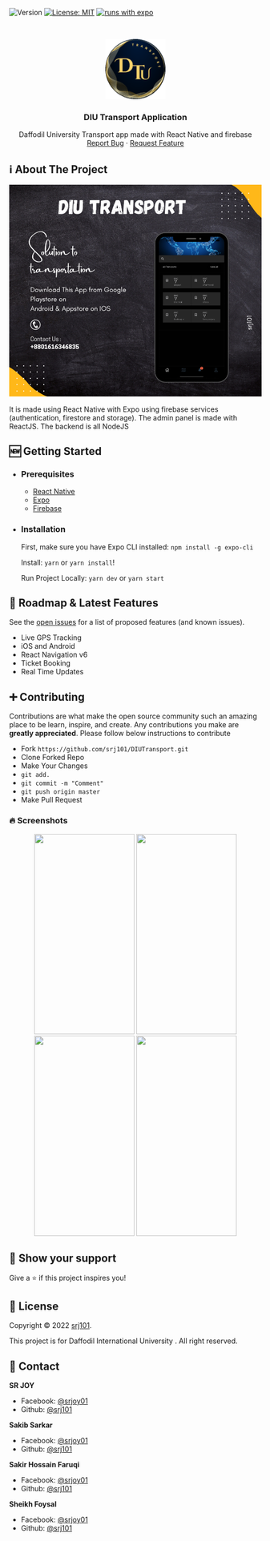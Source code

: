 ![Version](https://img.shields.io/badge/version-1.0-blue.svg?cacheSeconds=2592000)
[![License: MIT](https://img.shields.io/badge/License-MIT-yellow.svg)](https://opensource.org/licenses/MIT)
[![runs with expo](https://img.shields.io/badge/Runs%20with%20Expo-000.svg?style=flat-square&logo=EXPO&labelColor=f3f3f3&logoColor=000)](https://expo.io/)


<!-- PROJECT LOGO -->
<br />
<p align="center">
  <a href="https://github.com/srj101/DIUTransport">
    <img src="assets/images/tlogo.png" alt="Logo" width="120" height="120">
  </a>

  <h3 align="center">DIU Transport Application</h3>

  <p align="center">
    Daffodil University Transport app made with React Native and firebase
    <br />
    <a href="https://github.com/srj101/DIUTransport/issues">Report Bug</a>
    ·
    <a href="https://github.com/srj101/DIUTransport/issues">Request Feature</a>
  </p>
</p>


<!-- ABOUT THE PROJECT -->

## ℹ️ About The Project

![alt text](assets/images/AppP1.png "App P1")

It is made using React Native with Expo using firebase services (authentication, firestore and storage).
The admin panel is made with ReactJS.
The backend is all NodeJS


## 🆕 Getting Started

- ### **Prerequisites**

  - [React Native](https://reactnative.dev/)
  - [Expo](https://expo.dev/)
  - [Firebase](https://firebase.google.com/)

<!-- GETTING STARTED -->

- ### **Installation**

  First, make sure you have Expo CLI installed: `npm install -g expo-cli`

  Install: `yarn` or `yarn install`!

  Run Project Locally: `yarn dev` or `yarn start`


## 🚧 Roadmap & Latest Features

See the [open issues](https://github.com/srj101/DIUTransport/issues) for a list of proposed features (and known issues).

- Live GPS Tracking
- iOS and Android
- React Navigation v6
- Ticket Booking
- Real Time Updates


<!-- CONTRIBUTING -->

## ➕ Contributing

Contributions are what make the open source community such an amazing place to be learn, inspire, and create. Any contributions you make are **greatly appreciated**. Please follow below instructions to contribute

- Fork `https://github.com/srj101/DIUTransport.git`
- Clone Forked Repo
- Make Your Changes
- `git add.`
- `git commit -m "Comment"`
- `git push origin master`
- Make Pull Request


### 🔥 Screenshots

<p align="center">
  <img src="https://i.ibb.co/XVkJkgR/ezgif-com-gif-maker.gif" width=200 height=400 />
  <img src="https://i.ibb.co/VTKdmbh/Simulator-Screen-Shot-i-Phone-13-Pro-Max-2022-07-16-at-14-16-25.png" width=200 height=400 />
  <img src="https://i.ibb.co/1mX58gY/Simulator-Screen-Shot-i-Phone-13-Pro-Max-2022-07-16-at-14-11-54.png" width=200 height=400 />
  <img src="https://i.ibb.co/8NycK1w/Simulator-Screen-Shot-i-Phone-13-Pro-Max-2022-07-16-at-14-18-00.png" width=200 height=400 />
</p>


## 🌟 Show your support

Give a ⭐️ if this project inspires you!


## 📝 License

Copyright © 2022 [srj101](https://github.com/srj101).

This project is for Daffodil International University . All right reserved.

<!-- CONTACT -->

## 👤 Contact

**SR JOY**

- Facebook: [@srjoy01](https://facebook.com/srjoy01)
- Github: [@srj101](https://github.com/srj101)

**Sakib Sarkar**

- Facebook: [@srjoy01](https://facebook.com/srjoy01)
- Github: [@srj101](https://github.com/srj101)

**Sakir Hossain Faruqi**

- Facebook: [@srjoy01](https://facebook.com/srjoy01)
- Github: [@srj101](https://github.com/srj101)

**Sheikh Foysal**

- Facebook: [@srjoy01](https://facebook.com/srjoy01)
- Github: [@srj101](https://github.com/srj101)
